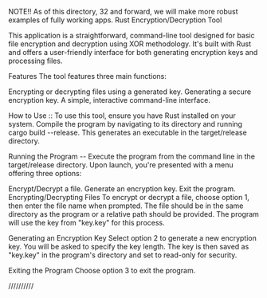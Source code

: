 NOTE!! As of this directory, 32 and forward, we will make more robust examples of fully working apps. 
Rust Encryption/Decryption Tool

This application is a straightforward, command-line tool designed for basic file encryption and decryption using XOR methodology. It's built with Rust and offers a user-friendly interface for both generating encryption keys and processing files.

Features
The tool features three main functions:

Encrypting or decrypting files using a generated key.
Generating a secure encryption key.
A simple, interactive command-line interface.

How to Use ::
To use this tool, ensure you have Rust installed on your system. Compile the program by navigating to its directory and running cargo build --release. This generates an executable in the target/release directory.

Running the Program --
Execute the program from the command line in the target/release directory. Upon launch, you're presented with a menu offering three options:

Encrypt/Decrypt a file.
Generate an encryption key.
Exit the program.
Encrypting/Decrypting Files
To encrypt or decrypt a file, choose option 1, then enter the file name when prompted. The file should be in the same directory as the program or a relative path should be provided. The program will use the key from "key.key" for this process.

Generating an Encryption Key
Select option 2 to generate a new encryption key. You will be asked to specify the key length. The key is then saved as "key.key" in the program's directory and set to read-only for security.

Exiting the Program
Choose option 3 to exit the program.



//////////

